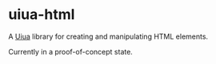 # uiua-html

A [Uiua](https://uiua.org) library for creating and manipulating HTML elements.

Currently in a proof-of-concept state.